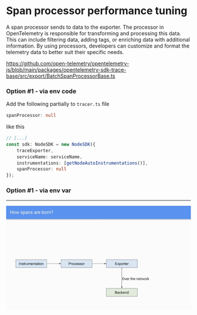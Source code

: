 # Span processor performance tuning

A span processor sends to data to the exporter.
The processor in OpenTelemetry is responsible for transforming and processing this data. This can include filtering data, adding tags, or enriching data with additional information. By using processors, developers can customize and format the telemetry data to better suit their specific needs.

https://github.com/open-telemetry/opentelemetry-js/blob/main/packages/opentelemetry-sdk-trace-base/src/export/BatchSpanProcessorBase.ts

### Option #1 - via env code
Add the following partially to `tracer.ts` file

```typescript
spanProcessor: null
```

like this

```typescript
// [...]
const sdk: NodeSDK = new NodeSDK({
    traceExporter,
    serviceName: serviceName,
    instrumentations: [getNodeAutoInstrumentations()],
    spanProcessor: null
});
```

### Option #1 - via env var

---

![qr-code](./assets/processor.png)
